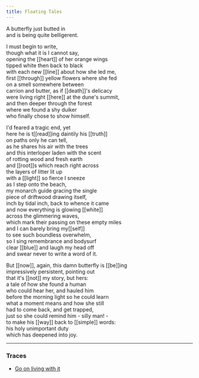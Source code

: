 ```yaml
---
title: Floating Tales
---
```


A butterfly just butted in  
and is being quite belligerent.  
  
I must begin to write,  
though what it is I cannot say,  
opening the [[heart]] of her orange wings  
tipped white then back to black   
with each new [[line]] about how she led me,  
first [[through]] yellow flowers where she fed  
on a smell somewhere between  
carrion and butter, as if [[death]]'s delicacy  
were living right [[here]] at the dune's summit,  
and then deeper through the forest  
where we found a shy duiker  
who finally chose to show himself.  
  
I'd feared a tragic end, yet  
here he is t[[read]]ing daintily his [[truth]]  
on paths only he can tell,  
as he shares his air with the trees  
and this interloper laden with the scent  
of rotting wood and fresh earth  
and [[root]]s which reach right across  
the layers of litter lit up  
with a [[light]] so fierce I sneeze  
as I step onto the beach,  
my monarch guide gracing the single  
piece of driftwood drawing itself,  
inch by tidal inch, back to whence it came  
and now everything is glowing [[white]]  
across the glimmering waves,  
which mark their passing on these empty miles   
and I can barely bring my[[self]]   
to see such boundless overwhelm,  
so I sing remembrance and bodysurf  
clear [[blue]] and laugh my head off   
and swear never to write a word of it.  
  
But [[now]], again, this damn butterfly is [[be]]ing  
impressively persistent, pointing out  
that it's [[not]] my story, but hers:  
a tale of how she found a human   
who could hear her, and hauled him  
before the morning light so he could learn  
what a moment means and how she still  
had to come back, and get trapped,  
just so she could remind him - silly man! -  
to make his [[way]] back to [[simple]] words:   
his holy unimportant duty  
which has deepened into joy.  

---

### Traces

* [Go on living with it](https://www.youtube.com/watch?v=eyn9kmuIwqA)